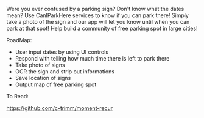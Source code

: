 Were you ever confused by a parking sign?
Don't know what the dates mean? Use CanIParkHere services to know if you can park there!
Simply take a photo of the sign and our app will let you know until when you can park at that spot!
Help build a community of free parking spot in large cities!


RoadMap:
- User input dates by using UI controls
- Respond with telling how much time there is left to park there
- Take photo of signs
- OCR the sign and strip out informations
- Save location of signs
- Output map of free parking spot

To Read:

https://github.com/c-trimm/moment-recur